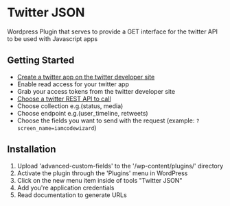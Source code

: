 Twitter JSON
============
Wordpress Plugin that serves to provide a GET interface for the twitter API to be used with Javascript apps

Getting Started
------------
- [Create a twitter app on the twitter developer site](https://dev.twitter.com/apps/)
- Enable read access for your twitter app
- Grab your access tokens from the twitter developer site
- [Choose a twitter REST API to call](https://dev.twitter.com/rest/public)
- Choose collection e.g.(status, media)
- Choose endpoint e.g.(user_timeline, retweets)
- Choose the fields you want to send with the request (example: `?screen_name=iamcodewizard`)

Installation
------------

1. Upload 'advanced-custom-fields' to the '/wp-content/plugins/' directory
2. Activate the plugin through the 'Plugins' menu in WordPress
3. Click on the new menu item inside of tools "Twitter JSON"
4. Add you're application credentials
5. Read documentation to generate URLs

